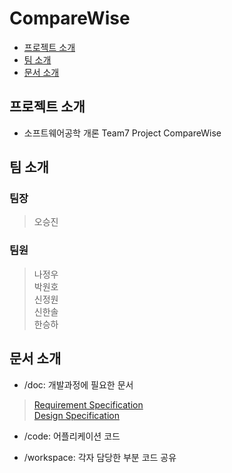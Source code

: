 # CompareWise
 * [프로젝트 소개](#About_Project)
 * [팀 소개](#Members)
 * [문서 소개](#Documents)
 
## <div id = "About_Project">프로젝트 소개</div>
* 소프트웨어공학 개론 Team7 Project CompareWise


## <div id = "Members">팀 소개</div>
### 팀장
> 오승진<br>

### 팀원
> 나정우<br>
> 박원호<br>
> 신정원<br>
> 신한솔<br>
> 한승하<br>

## <div id = "Documents">문서 소개</div>
+ /doc: 개발과정에 필요한 문서
> [Requirement Specification](https://github.com/skkuse/2020spring_41class_team7/blob/master/doc/Comparewise_Requirement%20Specification.pdf)<br>
> [Design Specification](https://github.com/skkuse/2020spring_41class_team7/blob/master/doc/CompareWise_Design_Specification.pdf)<br>

+ /code: 어플리케이션 코드

+ /workspace: 각자 담당한 부분 코드 공유
